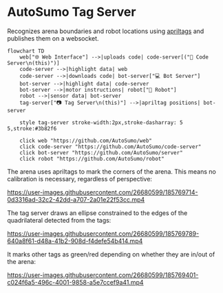 # AutoSumo Tag Server

Recognizes arena boundaries and robot locations using [apriltags](https://april.eecs.umich.edu/software/apriltag) and publishes them on a websocket.

```mermaid
flowchart TD
    web["🌐 Web Interface"] -->|uploads code| code-server[("💾 Code Server\n(this)")]
    code-server -->|highlight data| web
    code-server -->|downloads code| bot-server["💻 Bot Server"]
    bot-server -->|highlight data| code-server
    bot-server -->|motor instructions| robot["🤖 Robot"]
    robot -->|sensor data| bot-server
    tag-server["📷 Tag Server\n(this)"] -->|apriltag positions| bot-server
    
    style tag-server stroke-width:2px,stroke-dasharray: 5 5,stroke:#3b82f6
    
    click web "https://github.com/AutoSumo/web"
    click code-server "https://github.com/AutoSumo/code-server"
    click bot-server "https://github.com/AutoSumo/server"
    click robot "https://github.com/AutoSumo/robot"
```

The arena uses apriltags to mark the corners of the arena. This means no calibration is necessary, regardless of perspective:

https://user-images.githubusercontent.com/26680599/185769714-0d3316ad-32c2-42dd-a707-2a01e22f53cc.mp4

The tag server draws an ellipse constrained to the edges of the quadrilateral detected from the tags:

https://user-images.githubusercontent.com/26680599/185769789-640a8f61-d48a-41b2-908d-f4defe54b414.mp4

It marks other tags as green/red depending on whether they are in/out of the arena:

https://user-images.githubusercontent.com/26680599/185769401-c024f6a5-496c-4001-9858-a5e7ccef9a41.mp4
